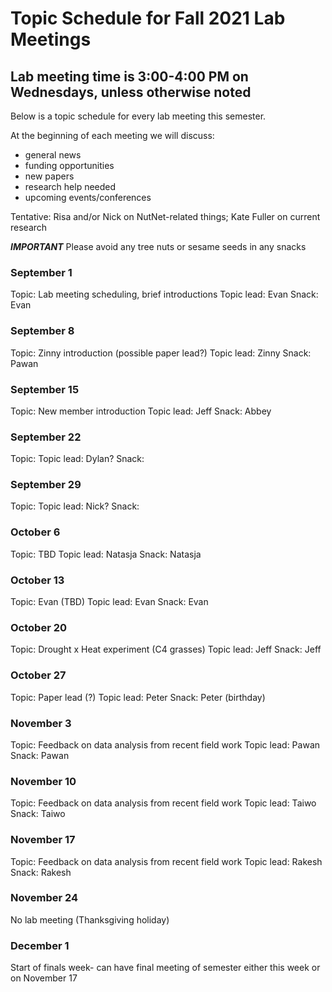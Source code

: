 # Topic Schedule for Fall 2021 Lab Meetings
## Lab meeting time is 3:00-4:00 PM on Wednesdays, unless otherwise noted
Below is a topic schedule for every lab meeting this semester.

At the beginning of each meeting we will discuss:
- general news
- funding opportunities
- new papers
- research help needed
- upcoming events/conferences

Tentative: Risa and/or Nick on NutNet-related things; Kate Fuller on current research

***IMPORTANT***
Please avoid any tree nuts or sesame seeds in any snacks

### September 1

Topic: Lab meeting scheduling, brief introductions
Topic lead: Evan
Snack: Evan

### September 8

Topic: Zinny introduction (possible paper lead?)
Topic lead: Zinny
Snack: Pawan

### September 15

Topic: New member introduction
Topic lead: Jeff
Snack: Abbey

### September 22

Topic:
Topic lead: Dylan?
Snack:

### September 29

Topic:
Topic lead: Nick?
Snack:

### October 6

Topic: TBD
Topic lead: Natasja
Snack: Natasja

### October 13

Topic: Evan (TBD)
Topic lead: Evan
Snack: Evan

### October 20

Topic: Drought x Heat experiment (C4 grasses)
Topic lead: Jeff
Snack: Jeff

### October 27

Topic: Paper lead (?)
Topic lead: Peter
Snack: Peter (birthday)

### November 3

Topic: Feedback on data analysis from recent field work
Topic lead: Pawan
Snack: Pawan

### November 10

Topic: Feedback on data analysis from recent field work
Topic lead: Taiwo
Snack: Taiwo

### November 17

Topic: Feedback on data analysis from recent field work
Topic lead: Rakesh
Snack: Rakesh

### November 24
No lab meeting (Thanksgiving holiday)

### December 1
Start of finals week- can have final meeting of semester either this week or on November 17
